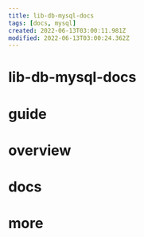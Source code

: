 ```yaml
---
title: lib-db-mysql-docs
tags: [docs, mysql]
created: 2022-06-13T03:00:11.981Z
modified: 2022-06-13T03:00:24.362Z
---
```


# lib-db-mysql-docs

# guide

# overview

# docs

# more

